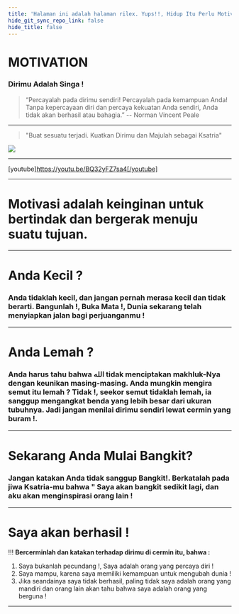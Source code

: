 ```yaml
---
title: 'Halaman ini adalah halaman rilex. Yups!!, Hidup Itu Perlu Motivasi, Rilex, dan Cerdas!'
hide_git_sync_repo_link: false
hide_title: false
---
```


# MOTIVATION

### Dirimu Adalah Singa !

> “Percayalah pada dirimu sendiri! Percayalah pada kemampuan Anda! Tanpa kepercayaan diri dan percaya kekuatan Anda sendiri, Anda tidak akan berhasil atau bahagia.”
-- Norman Vincent Peale

---

> "Buat sesuatu terjadi. Kuatkan Dirimu dan Majulah sebagai Ksatria"

![](https://imgur.com/kLk8wi1)

---

[youtube]https://youtu.be/BQ32yFZ7sa4[/youtube]

---

# Motivasi adalah keinginan untuk bertindak dan bergerak menuju suatu tujuan.

---

# Anda Kecil ?

### Anda tidaklah kecil, dan jangan pernah merasa kecil dan tidak berarti. Bangunlah !, Buka Mata !, Dunia sekarang telah menyiapkan jalan bagi perjuanganmu !

---

# Anda Lemah ?

### Anda harus tahu bahwa الله tidak menciptakan makhluk-Nya dengan keunikan masing-masing. Anda mungkin mengira semut itu lemah ? Tidak !, seekor semut tidaklah lemah, ia sanggup mengangkat benda yang lebih besar dari ukuran tubuhnya. Jadi jangan menilai dirimu sendiri lewat cermin yang buram !.

---

# Sekarang Anda Mulai Bangkit?

### Jangan katakan Anda tidak sanggup Bangkit!. Berkatalah pada jiwa Ksatria-mu bahwa " Saya akan bangkit sedikit lagi, dan aku akan menginspirasi orang lain ! 

---

# Saya akan berhasil !
!!! **Bercerminlah dan katakan terhadap dirimu di cermin itu, bahwa :**

1. Saya bukanlah pecundang !, Saya adalah orang yang percaya diri ! 
2. Saya mampu, karena saya memiliki kemampuan untuk mengubah dunia !   
3. Jika seandainya saya tidak berhasil, paling tidak saya adalah orang yang mandiri dan orang lain akan tahu bahwa saya adalah orang yang berguna ! 

---
